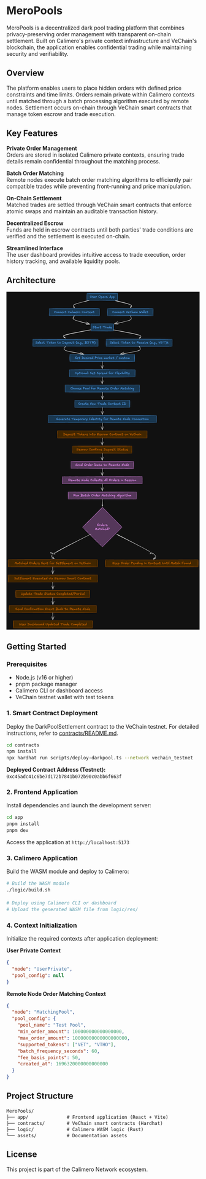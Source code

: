 # MeroPools

MeroPools is a decentralized dark pool trading platform that combines privacy-preserving order management with transparent on-chain settlement. Built on Calimero's private context infrastructure and VeChain's blockchain, the application enables confidential trading while maintaining security and verifiability.

## Overview

The platform enables users to place hidden orders with defined price constraints and time limits. Orders remain private within Calimero contexts until matched through a batch processing algorithm executed by remote nodes. Settlement occurs on-chain through VeChain smart contracts that manage token escrow and trade execution.

## Key Features

**Private Order Management**  
Orders are stored in isolated Calimero private contexts, ensuring trade details remain confidential throughout the matching process.

**Batch Order Matching**  
Remote nodes execute batch order matching algorithms to efficiently pair compatible trades while preventing front-running and price manipulation.

**On-Chain Settlement**  
Matched trades are settled through VeChain smart contracts that enforce atomic swaps and maintain an auditable transaction history.

**Decentralized Escrow**  
Funds are held in escrow contracts until both parties' trade conditions are verified and the settlement is executed on-chain.

**Streamlined Interface**  
The user dashboard provides intuitive access to trade execution, order history tracking, and available liquidity pools.

## Architecture

![MeroPools Architecture](assets/MeroPools.png)

## Getting Started

### Prerequisites

- Node.js (v16 or higher)
- pnpm package manager
- Calimero CLI or dashboard access
- VeChain testnet wallet with test tokens

### 1. Smart Contract Deployment

Deploy the DarkPoolSettlement contract to the VeChain testnet. For detailed instructions, refer to [contracts/README.md](contracts/README.md).

```bash
cd contracts
npm install
npx hardhat run scripts/deploy-darkpool.ts --network vechain_testnet
```

**Deployed Contract Address (Testnet):** `0xc45adc41c6be7d172b7841b072b90c0abb6f663f`

### 2. Frontend Application

Install dependencies and launch the development server:

```bash
cd app
pnpm install
pnpm dev
```

Access the application at `http://localhost:5173`

### 3. Calimero Application

Build the WASM module and deploy to Calimero:

```bash
# Build the WASM module
./logic/build.sh

# Deploy using Calimero CLI or dashboard
# Upload the generated WASM file from logic/res/
```

### 4. Context Initialization

Initialize the required contexts after application deployment:

**User Private Context**

```json
{
  "mode": "UserPrivate",
  "pool_config": null
}
```

**Remote Node Order Matching Context**

```json
{
  "mode": "MatchingPool",
  "pool_config": {
    "pool_name": "Test Pool",
    "min_order_amount": 100000000000000000,
    "max_order_amount": 10000000000000000000,
    "supported_tokens": ["VET", "VTHO"],
    "batch_frequency_seconds": 60,
    "fee_basis_points": 50,
    "created_at": 1696320000000000000
  }
}
```

## Project Structure

```
MeroPools/
├── app/              # Frontend application (React + Vite)
├── contracts/        # VeChain smart contracts (Hardhat)
├── logic/            # Calimero WASM logic (Rust)
└── assets/           # Documentation assets
```

## License

This project is part of the Calimero Network ecosystem.
